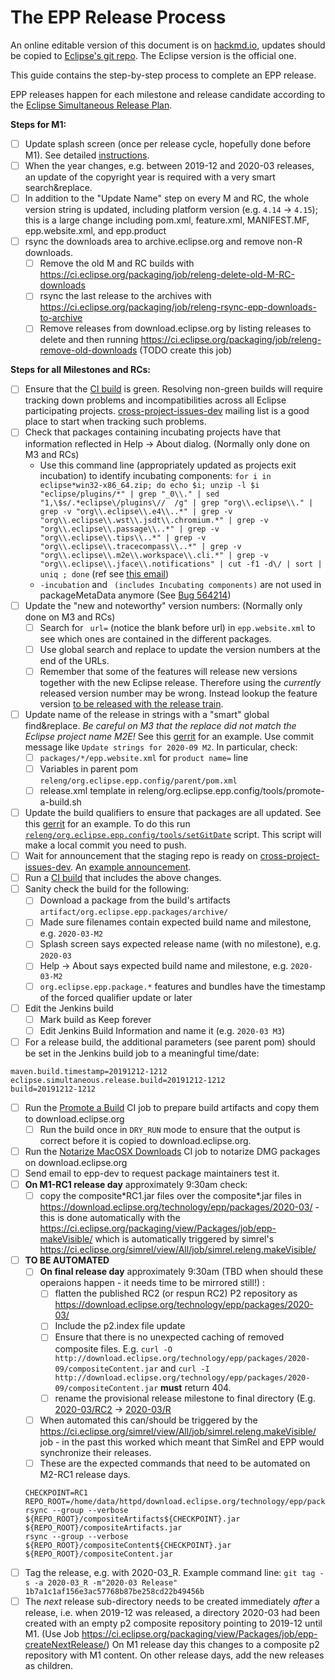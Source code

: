 The EPP Release Process
=======================

An online editable version of this document is on [hackmd.io](https://hackmd.io/@jonahgraham/eclipse-epp-release-process), updates should be copied to [Eclipse's git repo](https://git.eclipse.org/c/epp/org.eclipse.epp.packages.git/tree/RELEASING.md). The Eclipse version is the official one.

This guide contains the step-by-step process to complete an EPP release.

EPP releases happen for each milestone and release candidate according to the [Eclipse Simultaneous Release Plan](https://wiki.eclipse.org/Simultaneous_Release).

**Steps for M1:**

- [ ] Update splash screen (once per release cycle, hopefully done before M1). See detailed [instructions](https://git.eclipse.org/c/epp/org.eclipse.epp.packages.git/tree/packages/org.eclipse.epp.package.common/splash/INSTRUCTIONS.md).
- [ ] When the year changes, e.g. between 2019-12 and 2020-03 releases, an update of the copyright year is required with a very smart search&replace.
- [ ] In addition to the "Update Name" step on every M and RC, the whole version string is updated, including platform version (e.g. `4.14` -> `4.15`); this is a large change including pom.xml, feature.xml, MANIFEST.MF, epp.website.xml, and epp.product 
- [ ] rsync the downloads area to archive.eclipse.org and remove non-R downloads.
    - [ ] Remove the old M and RC builds with https://ci.eclipse.org/packaging/job/releng-delete-old-M-RC-downloads
    - [ ] rsync the last release to the archives with https://ci.eclipse.org/packaging/job/releng-rsync-epp-downloads-to-archive
    - [ ] Remove releases from download.eclipse.org by listing releases to delete and then running https://ci.eclipse.org/packaging/job/releng-remove-old-downloads (TODO create this job)

**Steps for all Milestones and RCs:**

- [ ] Ensure that the [CI build](https://ci.eclipse.org/packaging/job/simrel.epp-tycho-build/) is green. Resolving non-green builds will require tracking down problems and incompatibilities across all Eclipse participating projects. [cross-project-issues-dev](https://accounts.eclipse.org/mailing-list/cross-project-issues-dev) mailing list is a good place to start when tracking such problems.
- [ ] Check that packages containing incubating projects have that information reflected in Help -> About dialog. (Normally only done on M3 and RCs)
    - Use this command line (appropriately updated as projects exit incubation) to identify incubating components: `for i in eclipse*win32-x86_64.zip; do echo $i; unzip -l $i "eclipse/plugins/*" | grep "_0\\." | sed "1,\$s/.*eclipse\/plugins\//  /g" | grep "org\\.eclipse\\." | grep -v "org\\.eclipse\\.e4\\..*" | grep -v "org\\.eclipse\\.wst\\.jsdt\\.chromium.*" | grep -v "org\\.eclipse\\.passage\\..*" | grep -v "org\\.eclipse\\.tips\\..*" | grep -v "org\\.eclipse\\.tracecompass\\..*" | grep -v "org\\.eclipse\\.m2e\\.workspace\\.cli.*" | grep -v "org\\.eclipse\\.jface\\.notifications" | cut -f1 -d\/ | sort | uniq ; done` (ref see [this email](https://www.eclipse.org/lists/epp-dev/msg05912.html))
    - `-incubation` and ` (includes Incubating components)` are not used in packageMetaData anymore (See [Bug 564214](https://bugs.eclipse.org/bugs/show_bug.cgi?id=564214))
- [ ] Update the "new and noteworthy" version numbers: (Normally only done on M3 and RCs)
    - [ ] Search for ` url=` (notice the blank before url) in `epp.website.xml` to see which ones are contained in the different packages.
    - [ ] Use global search and replace to update the version numbers at the end of the URLs.
    - [ ] Remember that some of the features will release new versions together with the new Eclipse release. Therefore using the _currently_ released version number may be wrong. Instead lookup the feature version [to be released with the release train](https://projects.eclipse.org/releases/2020-03).
- [ ] Update name of the release in strings with a "smart" global find&replace. *Be careful on M3 that the replace did not match the Eclipse project name M2E!* See this [gerrit](https://git.eclipse.org/r/#/c/158509/) for an example. Use commit message like `Update strings for 2020-09 M2`. In particular, check:
    - [ ] `packages/*/epp.website.xml` for `product name=` line
    - [ ] Variables in parent pom `releng/org.eclipse.epp.config/parent/pom.xml`
    - [ ] release.xml template in releng/org.eclipse.epp.config/tools/promote-a-build.sh
- [ ] Update the build qualifiers to ensure that packages are all updated. See this [gerrit](https://git.eclipse.org/r/#/c/161075/) for an example. To do this run [`releng/org.eclipse.epp.config/tools/setGitDate`](https://git.eclipse.org/c/epp/org.eclipse.epp.packages.git/tree/releng/org.eclipse.epp.config/tools/setGitDate) script. This script will make a local commit you need to push.
- [ ] Wait for announcement that the staging repo is ready on [cross-project-issues-dev](https://accounts.eclipse.org/mailing-list/cross-project-issues-dev). An [example announcement](https://www.eclipse.org/lists/cross-project-issues-dev/msg17420.html).
- [ ] Run a [CI build](https://ci.eclipse.org/packaging/job/simrel.epp-tycho-build/) that includes the above changes.
- [ ] Sanity check the build for the following:
    - [ ] Download a package from the build's artifacts `artifact/org.eclipse.epp.packages/archive/`
    - [ ] Made sure filenames contain expected build name and milestone, e.g. `2020-03-M2`
    - [ ] Splash screen says expected release name (with no milestone), e.g. `2020-03`
    - [ ] Help -> About says expected build name and milestone, e.g. `2020-03-M2`
    - [ ] `org.eclipse.epp.package.*` features and bundles have the timestamp of the forced qualifier update or later
- [ ] Edit the Jenkins build
    - [ ] Mark build as Keep forever
    - [ ] Edit Jenkins Build Information and name it (e.g. `2020-03 M3`)
- [ ] For a release build, the additional parameters (see parent pom) should be set in the Jenkins build job to a meaningful time/date:
```
maven.build.timestamp=20191212-1212
eclipse.simultaneous.release.build=20191212-1212
build=20191212-1212
```
- [ ] Run the [Promote a Build](https://ci.eclipse.org/packaging/job/promote-a-build/) CI job to prepare build artifacts and copy them to download.eclipse.org
    - [ ] Run the build once in `DRY_RUN` mode to ensure that the output is correct before it is copied to download.eclipse.org.
- [ ] Run the [Notarize MacOSX Downloads](https://ci.eclipse.org/packaging/job/notarize-downloads/) CI job to notarize DMG packages on download.eclipse.org
- [ ] Send email to epp-dev to request package maintainers test it.
- [ ] **On M1-RC1 release day** approximately 9:30am check:
    - [ ] copy the composite\*RC1.jar files over the composite\*.jar files in https://download.eclipse.org/technology/epp/packages/2020-03/ - this is done automatically with the https://ci.eclipse.org/packaging/view/Packages/job/epp-makeVisible/ which is automatically triggered by simrel's https://ci.eclipse.org/simrel/view/All/job/simrel.releng.makeVisible/
- [ ] **TO BE AUTOMATED**
    - [ ] **On final release day** approximately 9:30am (TBD when should these operaions happen - it needs time to be mirrored still!) :
        - [ ] flatten the published RC2 (or respun RC2) P2 repository as https://download.eclipse.org/technology/epp/packages/2020-03/
        - [ ] Include the p2.index file update
        - [ ] Ensure that there is no unexpected caching of removed composite files. E.g. `curl -O http://download.eclipse.org/technology/epp/packages/2020-09/compositeContent.jar` and `curl -I http://download.eclipse.org/technology/epp/packages/2020-09/compositeContent.jar` **must** return 404.
        - [ ] rename the provisional release milestone to final directory (E.g. [2020-03/RC2](https://download.eclipse.org/technology/epp/downloads/release/2020-03/RC2) -> [2020-03/R](https://download.eclipse.org/technology/epp/downloads/release/2020-03/R)
    - [ ] When automated this can/should be triggered by the https://ci.eclipse.org/simrel/view/All/job/simrel.releng.makeVisible/ job - in the past this worked which meant that SimRel and EPP would synchronize their releases.
    - [ ] These are the expected commands that need to be automated on M2-RC1 release days.
    ```
    CHECKPOINT=RC1
    REPO_ROOT=/home/data/httpd/download.eclipse.org/technology/epp/packages
    rsync --group --verbose ${REPO_ROOT}/compositeArtifacts${CHECKPOINT}.jar ${REPO_ROOT}/compositeArtifacts.jar
    rsync --group --verbose ${REPO_ROOT}/compositeContent${CHECKPOINT}.jar ${REPO_ROOT}/compositeContent.jar
    ```
- [ ] Tag the release, e.g. with 2020-03_R. Example command line: `git tag -s -a 2020-03_R -m"2020-03 Release" 1b7a1c1af156e3ac57768b87be258cd22b49456b`
- [ ] The _next_ release sub-directory needs to be created immediately _after_ a release, i.e. when 2019-12 was released, a directory 2020-03 had been created with an empty p2 composite repository pointing to 2019-12 until M1. (Use Job https://ci.eclipse.org/packaging/view/Packages/job/epp-createNextRelease/) On M1 release day this changes to a composite p2 repository with M1 content. On other release days, add the new releases as children.
